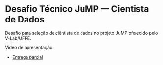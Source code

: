 # Desafio Técnico JuMP — Cientista de Dados

Desafio para seleção de ciêntista de dados no projeto JuMP oferecido pelo V-Lab/UFPE.  

Vídeo de apresentação:
* [Entrega parcial](https://drive.google.com/file/d/1mOwo_RAN1zSq7MTyvY4IvrMBUEQfdBd6/view?usp=sharing)
